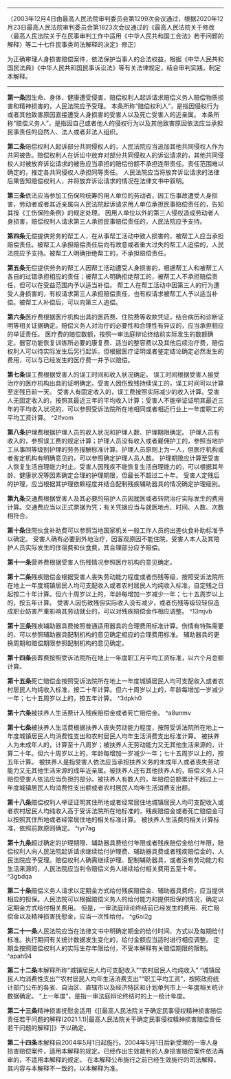 ___
（2003年12月4日由最高人民法院审判委员会第1299次会议通过，根据2020年12月23日最高人民法院审判委员会第1823次会议通过的《最高人民法院关于修改〈最高人民法院关于在民事审判工作中适用《中华人民共和国工会法》若干问题的解释〉等二十七件民事类司法解释的决定》修正）

为正确审理人身损害赔偿案件，依法保护当事人的合法权益，根据《中华人民共和国民法典》《中华人民共和国民事诉讼法》等有关法律规定，结合审判实践，制定本解释。
___

**第一条**因生命、身体、健康遭受侵害，赔偿权利人起诉请求赔偿义务人赔偿物质损害和精神损害的，人民法院应予受理。
本条所称“赔偿权利人”，是指因侵权行为或者其他致害原因直接遭受人身损害的受害人以及死亡受害人的近亲属。
本条所称“赔偿义务人”，是指因自己或者他人的侵权行为以及其他致害原因依法应当承担民事责任的自然人、法人或者非法人组织。

**第二条**赔偿权利人起诉部分共同侵权人的，人民法院应当追加其他共同侵权人作为共同被告。赔偿权利人在诉讼中放弃对部分共同侵权人的诉讼请求的，其他共同侵权人对被放弃诉讼请求的被告应当承担的赔偿份额不承担连带责任。责任范围难以确定的，推定各共同侵权人承担同等责任。
人民法院应当将放弃诉讼请求的法律后果告知赔偿权利人，并将放弃诉讼请求的情况在法律文书中叙明。

**第三条**依法应当参加工伤保险统筹的用人单位的劳动者，因工伤事故遭受人身损害，劳动者或者其近亲属向人民法院起诉请求用人单位承担民事赔偿责任的，告知其按《工伤保险条例》的规定处理。
因用人单位以外的第三人侵权造成劳动者人身损害，赔偿权利人请求第三人承担民事赔偿责任的，人民法院应予支持。

**第四条**无偿提供劳务的帮工人，在从事帮工活动中致人损害的，被帮工人应当承担赔偿责任。被帮工人承担赔偿责任后向有故意或者重大过失的帮工人追偿的，人民法院应予支持。被帮工人明确拒绝帮工的，不承担赔偿责任。

**第五条**无偿提供劳务的帮工人因帮工活动遭受人身损害的，根据帮工人和被帮工人各自的过错承担相应的责任；被帮工人明确拒绝帮工的，被帮工人不承担赔偿责任，但可以在受益范围内予以适当补偿。
帮工人在帮工活动中因第三人的行为遭受人身损害的，有权请求第三人承担赔偿责任，也有权请求被帮工人予以适当补偿。被帮工人补偿后，可以向第三人追偿。

**第六条**医疗费根据医疗机构出具的医药费、住院费等收款凭证，结合病历和诊断证明等相关证据确定。赔偿义务人对治疗的必要性和合理性有异议的，应当承担相应的举证责任。
医疗费的赔偿数额，按照一审法庭辩论终结前实际发生的数额确定。器官功能恢复训练所必要的康复费、适当的整容费以及其他后续治疗费，赔偿权利人可以待实际发生后另行起诉。但根据医疗证明或者鉴定结论确定必然发生的费用，可以与已经发生的医疗费一并予以赔偿。

**第七条**误工费根据受害人的误工时间和收入状况确定。
误工时间根据受害人接受治疗的医疗机构出具的证明确定。受害人因伤致残持续误工的，误工时间可以计算至定残日前一天。
受害人有固定收入的，误工费按照实际减少的收入计算。受害人无固定收入的，按照其最近三年的平均收入计算；受害人不能举证证明其最近三年的平均收入状况的，可以参照受诉法院所在地相同或者相近行业上一年度职工的平均工资计算。 ^2lfvom

**第八条**护理费根据护理人员的收入状况和护理人数、护理期限确定。
护理人员有收入的，参照误工费的规定计算；护理人员没有收入或者雇佣护工的，参照当地护工从事同等级别护理的劳务报酬标准计算。护理人员原则上为一人，但医疗机构或者鉴定机构有明确意见的，可以参照确定护理人员人数。
护理期限应计算至受害人恢复生活自理能力时止。受害人因残疾不能恢复生活自理能力的，可以根据其年龄、健康状况等因素确定合理的护理期限，但最长不超过二十年。
受害人定残后的护理，应当根据其护理依赖程度并结合配制残疾辅助器具的情况确定护理级别。

**第九条**交通费根据受害人及其必要的陪护人员因就医或者转院治疗实际发生的费用计算。交通费应当以正式票据为凭；有关凭据应当与就医地点、时间、人数、次数相符合。

**第十条**住院伙食补助费可以参照当地国家机关一般工作人员的出差伙食补助标准予以确定。
受害人确有必要到外地治疗，因客观原因不能住院，受害人本人及其陪护人员实际发生的住宿费和伙食费，其合理部分应予赔偿。

**第十一条**营养费根据受害人伤残情况参照医疗机构的意见确定。

**第十二条**残疾赔偿金根据受害人丧失劳动能力程度或者伤残等级，按照受诉法院所在地上一年度城镇居民人均可支配收入或者农村居民人均纯收入标准，自定残之日起按二十年计算。但六十周岁以上的，年龄每增加一岁减少一年；七十五周岁以上的，按五年计算。
受害人因伤致残但实际收入没有减少，或者伤残等级较轻但造成职业妨害严重影响其劳动就业的，可以对残疾赔偿金作相应调整。 ^13mjvb

**第十三条**残疾辅助器具费按照普通适用器具的合理费用标准计算。伤情有特殊需要的，可以参照辅助器具配制机构的意见确定相应的合理费用标准。
辅助器具的更换周期和赔偿期限参照配制机构的意见确定。

**第十四条**丧葬费按照受诉法院所在地上一年度职工月平均工资标准，以六个月总额计算。

**第十五条**死亡赔偿金按照受诉法院所在地上一年度城镇居民人均可支配收入或者农村居民人均纯收入标准，按二十年计算。但六十周岁以上的，年龄每增加一岁减少一年；七十五周岁以上的，按五年计算。 ^3dpkh0

**第十六条**被扶养人生活费计入残疾赔偿金或者死亡赔偿金。 ^a8unmv

**第十七条**被扶养人生活费根据扶养人丧失劳动能力程度，按照受诉法院所在地上一年度城镇居民人均消费性支出和农村居民人均年生活消费支出标准计算。
被扶养人为未成年人的，计算至十八周岁；被扶养人无劳动能力又无其他生活来源的，计算二十年。但六十周岁以上的，年龄每增加一岁减少一年；七十五周岁以上的，按五年计算。
被扶养人是指受害人依法应当承担扶养义务的未成年人或者丧失劳动能力又无其他生活来源的成年近亲属。被扶养人还有其他扶养人的，赔偿义务人只赔偿受害人依法应当负担的部分。被扶养人有数人的，年赔偿总额累计不超过上一年度城镇居民人均消费性支出额或者农村居民人均年生活消费支出额。

**第十八条**赔偿权利人举证证明其住所地或者经常居住地城镇居民人均可支配收入或者农村居民人均纯收入高于受诉法院所在地标准的，残疾赔偿金或者死亡赔偿金可以按照其住所地或者经常居住地的相关标准计算。
被扶养人生活费的相关计算标准，依照前款原则确定。 ^iyr7ag

**第十九条**超过确定的护理期限、辅助器具费给付年限或者残疾赔偿金给付年限，赔偿权利人向人民法院起诉请求继续给付护理费、辅助器具费或者残疾赔偿金的，人民法院应予受理。赔偿权利人确需继续护理、配制辅助器具，或者没有劳动能力和生活来源的，人民法院应当判令赔偿义务人继续给付相关费用五至十年。 ^3gbdqa

**第二十条**赔偿义务人请求以定期金方式给付残疾赔偿金、辅助器具费的，应当提供相应的担保。人民法院可以根据赔偿义务人的给付能力和提供担保的情况，确定以定期金方式给付相关费用。
但是，一审法庭辩论终结前已经发生的费用、死亡赔偿金以及精神损害抚慰金，应当一次性给付。 ^g6oi2g

**第二十一条**人民法院应当在法律文书中明确定期金的给付时间、方式以及每期给付标准。执行期间有关统计数据发生变化的，给付金额应当适时进行相应调整。
定期金按照赔偿权利人的实际生存年限给付，不受本解释有关赔偿期限的限制。 ^apah94

**第二十二条**本解释所称“城镇居民人均可支配收入”“农村居民人均纯收入”
“城镇居民人均消费性支出”“农村居民人均年生活消费支出”“职工平均工资”，按照政府统计部门公布的各省、自治区、直辖市以及经济特区和计划单列市上一年度相关统计数据确定。
“上一年度”，是指一审法庭辩论终结时的上一统计年度。

**第二十三条**精神损害抚慰金适用《[[最高人民法院关于确定民事侵权精神损害赔偿责任若干问题的解释(2021.1.1)|最高人民法院关于确定民事侵权精神损害赔偿责任若干问题的解释]]》予以确定。

**第二十四条**本解释自2004年5月1日起施行。2004年5月1日后新受理的一审人身损害赔偿案件，适用本解释的规定。已经作出生效裁判的人身损害赔偿案件依法再审的，不适用本解释的规定。
在本解释公布施行之前已经生效施行的司法解释，其内容与本解释不一致的，以本解释为准。